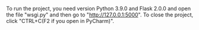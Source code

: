 To run the project, you need version Python 3.9.0 and Flask 2.0.0 
and open the file "wsgi.py" 
and then go to "http://127.0.0.1:5000". 
To close the project, click "CTRL+C(F2 if you open in PyCharm)".
